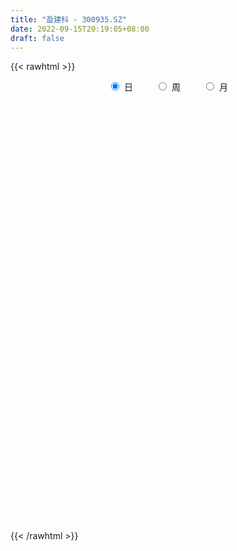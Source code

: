 ```yaml
---
title: "盈建科 - 300935.SZ"
date: 2022-09-15T20:19:05+08:00
draft: false
---
```

{{< rawhtml >}}
    <div style="text-align: center">
        <label style="padding: 1rem;"><input style="margin-right: .5rem" type="radio" name="period" value="D" checked onclick="period_change(this)">日</label>
        <label style="padding: 1rem;"><input style="margin-right: .5rem" type="radio" name="period" value="W" onclick="period_change(this)">周</label>
        <label style="padding: 1rem;"><input style="margin-right: .5rem" type="radio" name="period" value="M" onclick="period_change(this)">月</label>
    </div>
    <div id="chart" style="height: 700px;"></div> 
    <script type="text/javascript">
        const D_v = [92907.43,66552.19,57199.0,37384.57,32636.47,33931.85,30020.79,34513.38,33418.91,29970.31,23205.17,19001.11,16020.7,14117.58,11999.75,13975.76,15361.01,19607.31,15701.39,10981.49,20518.63,20128.14,14879.2,10832.57,9317.72,8202.87,12726.55,11725.45,14630.28,16469.69,21793.92,20554.96,14818.08,6207.12,7998.15,9019.27,7799.12,9300.62,10337.7,10862.62,7837.0,6942.0,6530.0,7717.0,11855.16,5763.0,7834.23,7510.39,6082.0,10165.0,13094.0,7418.79,6253.04,18340.94,8229.11,7058.2,9888.81,7898.96,9341.95,5421.09,6261.95,7389.08,5837.45,8092.23,8021.57,10268.87,7675.51,4922.0,3499.0,4957.03,6288.0,7406.0,5438.0,4327.62,7115.71,5093.0,6687.39,7867.6,5008.0,11419.09,6080.38,8803.09,5094.15,4426.51,4281.38,5166.82,6212.0,22295.17,13962.42,6522.84,10484.37,4563.92,13457.71,22001.38,16315.14,10256.5,9290.37,7553.78,6194.0,10166.79,7730.83,9102.27,6675.41,5776.89,6909.78,6182.59,4243.94,6100.0,3955.3,3323.08,3181.3,3953.45,3172.02,5004.78,4276.78,3373.16,6563.8,3936.26,2970.98,2306.27,10310.38,8864.0,20428.06,14022.47,14788.94,7864.0,6557.49,5083.0,8120.11,16939.7,17384.82,22697.09,12235.42,13927.62,12527.59,7095.39,7894.24,6897.2,3986.14,6980.35,7666.0,3671.0,3346.53,4698.9,3719.31,5188.69,5377.78,14500.5,8140.65,4772.96,5520.07,9197.4,4500.15,3628.0,3080.08,2865.0,6627.0,3141.77,2902.0,4633.05,2972.34,2717.0,4138.98,2114.0,2220.0,2640.98,3275.98,2384.89,3292.0,1827.86,2781.72,1580.0,1785.0,2932.0,1478.0,11466.19,3640.35,2602.0,5244.01,3677.45,2201.0,2868.0,1707.09,3682.97,6637.0,2978.0,2146.09,3637.0,2990.09,1903.0,2369.99,1722.0,2784.06,2364.0,3924.0,2207.0,3791.0,2754.41,2037.0,2966.0,5173.91,2835.5,2220.5,3033.0,6074.35,3929.0,3894.0,5689.79,8237.91,6748.3,3992.0,7087.0,2386.0,2734.0,3147.1,2910.0,3365.7,3319.94,2922.94,3452.0,3980.6,2697.7,28263.61,19318.62,9312.25,7516.18,3862.0,8490.94,4383.0,3070.99,2450.2,4270.7,4010.0,4734.0,5034.0,4914.94,2801.94,2852.94,3104.74,3645.0,10487.57,7068.99,10778.49,9884.77,10257.31,8525.94,7854.0,4090.0,5478.0,6195.0,8672.0,13297.35,6371.4,4354.07,4385.0,2879.0,2656.0,6309.0,4786.54,7478.85,5160.48,4524.42,2995.0,9149.0,6975.0,5749.0,3897.0,5763.0,5839.0,6931.0,4505.0,4408.0,6172.0,6618.06,5383.06,3153.0,4753.13,4393.43,8975.0,17474.87,13946.43,9873.37,5316.0,4712.0,3550.64,3201.0,3713.97,3009.0,4151.0,3892.0,3546.2,3266.01,11084.8,7281.8,4726.0,5809.01,10522.81,8635.51,8627.8,11533.0,5886.0,5169.0,3775.0,4906.72,3383.99,3280.21,3599.0,4974.7,4177.72,4141.74,2963.0,9794.0,10191.0,6849.99,4276.0,3503.0,3557.0,4683.0,5902.36,3483.0,4645.76,5027.0,4166.79,3633.3,4757.0,3881.6,7840.2,4919.8,7157.02,10216.13,5697.79,4945.5,4241.6,3379.2,3578.0,5731.8,5745.8,6229.6,4724.6,4908.2,7226.0,4088.0,4636.8,5934.19,4330.8,5604.32,12335.12,6631.44,5084.89,5364.6,6542.6,3325.8,2466.4,3922.94,5025.0,5222.4,3762.2,5623.0,5346.6,5700.8,5334.39,3953.4,4831.71,3610.4,3133.2,3196.6,3270.2,4515.36,3777.92,5564.5,9077.1,7884.9,3301.52,9311.54,21596.32,13314.77,7191.77,7540.99,6246.8,6108.8,6086.4,4415.6,6161.71,10042.6,7447.92,5677.56,8396.8,5666.79,5509.51,5110.49,6857.78,3523.0,2667.59,3634.38,2264.4,2792.4,4909.8,4101.6,2175.6,7162.59,5095.87,6277.29]
const D_histogram = [0.0,0.4926723647,-0.5733088011,-0.9623186739,-2.3020370339,-3.5565343673,-4.86371374,-5.235323247,-4.724917814,-4.8417039447,-5.067048241,-5.3198421747,-5.3679057327,-5.2748086734,-4.7931697426,-4.3312128881,-3.4587862121,-2.3260924738,-1.5648914337,-1.0830823583,-0.2509856856,0.6861408481,0.9185452408,1.1282888128,1.4481084722,1.6164682192,1.4163716281,1.5701447966,1.7394330788,1.9681483531,2.4639720562,2.4689169005,2.1800854838,1.9278912531,1.6577091071,1.5659652599,1.4807277952,1.5053227844,1.671257756,1.6216274467,1.438343388,1.2771730818,1.2158113815,1.1300231841,0.8878949722,0.7122455065,0.5392612202,0.5863847439,0.6904414231,0.8837810031,1.0066982615,0.9663336198,0.7999280222,1.0981290067,1.215019583,1.1844825465,1.2136042583,1.2611481971,1.1412880418,0.9591130593,0.8703268725,0.6481017666,0.5342923254,0.2723749244,-0.041184559,-0.4222734327,-0.7398711721,-0.8270308917,-0.8366928112,-0.8866263841,-0.696148803,-0.4023134286,-0.2840963038,-0.0894117516,0.0123729934,0.1769249883,0.3379655823,0.4856784623,0.54343534,0.7958138834,0.9400680682,1.12108097,1.1548215515,1.0963211233,1.0207788969,0.9846901128,0.780248163,1.0663470591,0.9909009089,0.927305409,0.6560160513,0.4778727411,0.5297341863,0.986675427,1.1294984223,1.0258098625,0.9347215291,0.7188819078,0.5672675292,0.5270190876,0.353903017,0.0189844817,-0.204552939,-0.3429035331,-0.5442710058,-0.6699551025,-0.7573175633,-0.9343322087,-0.9442555303,-0.8735803197,-0.7592067689,-0.6383018023,-0.5577532416,-0.3471827441,-0.1853413774,-0.1603832495,-0.2853431714,-0.3451818222,-0.3813399708,-0.3481987109,-0.0434602155,0.0595317605,0.5474613089,0.8879902682,0.7352649407,0.3779868809,0.2071188659,0.0824402702,0.160262547,0.4103413822,0.709031953,0.9239146883,0.895484894,1.0362800678,0.8853881696,0.7209377088,0.572197375,0.3632157083,0.1948881638,0.0706324801,-0.195145688,-0.3642187612,-0.4770256225,-0.4269497675,-0.3810951044,-0.4306806463,-0.5984084292,-1.074450671,-1.4534058563,-1.5556013478,-1.474150085,-1.1693743129,-0.9887380926,-0.7801685886,-0.6008988611,-0.4429162981,-0.4025511775,-0.3298912269,-0.2674881636,-0.2205572971,-0.1910251924,-0.1498984956,-0.1422475884,-0.1141740383,-0.0196282166,0.0114758935,0.0062646962,-0.0118766816,-0.1552070538,-0.161090515,-0.0380296785,0.0650364282,0.0779051388,0.2178207566,0.3191312908,0.6365428584,0.7592439423,0.7740777854,0.6670683296,0.4807591404,0.3797762772,0.2122579592,0.1108898709,-0.1009468457,-0.5136398163,-0.7058653037,-0.7163116243,-0.6616961834,-0.5242601716,-0.3932540428,-0.2511894632,-0.1569316571,0.032328176,0.1983863069,0.3560610954,0.5057860255,0.6702444702,0.6997716962,0.7468830065,0.6476813368,0.7234264194,0.6919687523,0.6591225983,0.6486001027,0.7104933868,0.6259258172,0.4908565805,0.420716751,0.4903560356,0.4667011818,0.3604969774,0.0496685639,-0.1632732912,-0.2656744295,-0.2666519832,-0.2512634481,-0.1760732,-0.0758751604,0.0010943048,0.1283902658,0.1353981104,0.0963300336,0.53692317,0.5505676304,0.4101487833,0.1980993383,0.0903020265,-0.1119947206,-0.2094995014,-0.2523264469,-0.2682730487,-0.1989156288,-0.1660657853,-0.0553334668,-0.0476070269,0.0267251847,0.0367388119,0.0709241476,0.0353431766,-0.0574975441,0.065744705,0.057437097,0.1635395795,0.0890811007,-0.1975957267,-0.4448170171,-0.7235341949,-0.8244903238,-1.0002253249,-1.0269051912,-0.826233025,-0.531902552,-0.3258265837,-0.1723635146,-0.1176032017,-0.0998688535,-0.0530750442,0.0785237093,0.1126092197,0.2335033505,0.3183366317,0.2854121107,0.2825011652,0.1855917783,0.1454658734,0.0718650683,0.0696838776,0.1677440033,0.1559083684,0.0429102881,-0.0874635801,-0.2631759761,-0.3017796179,-0.2542873718,-0.272804619,-0.3291883261,-0.4266598119,-0.3721327454,-0.1471267909,0.2166681871,0.4009145127,0.5111905604,0.4922144918,0.4271983162,0.3140616718,0.1861898758,0.0240906034,-0.0138112066,0.0019846588,-0.0508654676,0.0029254787,-0.0464717739,0.1197568514,0.0802968184,0.0050599259,0.0153540926,0.175685687,0.3261642449,0.3852541848,0.1495151955,0.0358378038,-0.1262824788,-0.2991303877,-0.5812785016,-0.8188154959,-0.8609103836,-0.9109923433,-0.7712020921,-0.565198999,-0.413997822,-0.2237177985,0.0983775184,0.254324997,0.4109749882,0.4772301445,0.4829048374,0.4498489315,0.448108176,0.4580451312,0.461611204,0.4567542031,0.3086233825,-0.543830891,-1.0515299972,-1.2988159286,-1.3669565257,-1.2835776763,-1.1200764064,-0.8874851928,-0.6064435592,-0.4015583893,-0.2267902065,-0.1267685751,-0.0185623981,0.0961635975,0.1551359489,0.2388974691,0.319221061,0.3739444389,0.4414481221,0.4971012097,0.4691621923,0.5060108817,0.5452825652,0.5534153132,0.574166464,0.5831993649,0.5441559699,0.4879111179,0.4373991885,0.3378865274,0.2650763241,0.2179589626,0.1901949271,0.1277198776,0.0451962294,0.0238907763,0.0694597125,0.0382489604,0.0912893402,0.1603248041,0.2047688325,0.2488718324,0.249038596,0.2172615667,0.2272601888,0.217728499,0.2374404892,0.2439130394,0.2533174924,0.1269194459,0.0544804837,0.0437859405,0.1239447393,0.2846438729,0.3106145009,0.3221844953,0.3170058433,0.2702459386,0.2113843527,0.1481796781,0.0890574614,0.0360285312,-0.030266973,-0.0866553416,-0.0966663881,-0.1649322858,-0.2281042487,-0.285528311,-0.2942071779,-0.2571680964,-0.2674960691,-0.2533930456,-0.1858483186,-0.139616895,-0.1037441366,-0.0843043404,-0.0913075656,-0.0696371706,-0.0035303911,0.0448512149,0.0807609102]
const D_fast = [0.0,0.6158404558,-0.5934679102,-1.2230574515,-3.1382850699,-5.2819159952,-7.8050238029,-9.4854641216,-10.1562881421,-11.483500259,-12.9756066155,-14.5583610929,-15.9484010841,-17.1740061931,-17.8906596979,-18.5115060656,-18.5037759426,-17.9526053227,-17.582627141,-17.3715886552,-16.6022384038,-15.4935766581,-15.0315359553,-14.5397201801,-13.8578734026,-13.2853966008,-13.1314002849,-12.5850909173,-11.9809443653,-11.2601920027,-10.1483752856,-9.5262012162,-9.2700112619,-9.0402326794,-8.8959875485,-8.5962400808,-8.3112955967,-7.9103699114,-7.3266205008,-6.9708439484,-6.7945421601,-6.6364191959,-6.3938280507,-6.1971104521,-6.217264921,-6.21485301,-6.2530219914,-6.0593022817,-5.7826352467,-5.3683504159,-4.9937585921,-4.7925398289,-4.7589634208,-4.1862301847,-3.7655847127,-3.5000011125,-3.1674783362,-2.8046473481,-2.639185493,-2.5815822106,-2.4527866793,-2.5129863436,-2.4932227034,-2.6870463733,-3.0109019965,-3.4975592284,-4.0001247607,-4.2940422033,-4.5128773256,-4.7844674945,-4.7680271142,-4.5747700969,-4.5275770481,-4.3552454338,-4.2503674404,-4.0415841985,-3.7960522089,-3.5269197133,-3.3333040006,-2.8819719864,-2.5027007845,-2.0414176402,-1.7189716708,-1.5033918183,-1.3237393204,-1.1136555763,-1.1230354854,-0.5703498245,-0.3980707475,-0.2298398951,-0.3371252399,-0.3958003649,-0.2115053732,0.4921047243,0.9173023252,1.070066231,1.2126582799,1.1765391356,1.1667416392,1.2582479695,1.1736076531,0.8434352383,0.5687595829,0.3446831055,0.0072478813,-0.285924991,-0.5626168427,-0.9732145402,-1.2192017444,-1.3669216138,-1.4423497552,-1.4810202391,-1.5399099888,-1.4161351774,-1.300629155,-1.3157668395,-1.5120625542,-1.6581966605,-1.7896898018,-1.8435982197,-1.5497247781,-1.4318498621,-0.8070549864,-0.24452846,-0.2134375524,-0.4762188919,-0.5953071905,-0.6993757186,-0.581487805,-0.2288236243,0.2471249347,0.6929863421,0.8884277713,1.288292962,1.3587481062,1.3745320727,1.3688410826,1.250663343,1.1310578394,1.0244602757,0.7098956856,0.4497679221,0.2177046552,0.1610430683,0.1116239553,-0.0456317482,-0.3629616383,-1.1076165479,-1.8499231972,-2.3410190257,-2.6281052842,-2.6156730903,-2.6822213932,-2.6686940362,-2.639649024,-2.5923955355,-2.6526682094,-2.6624810654,-2.6669500431,-2.6751585008,-2.6933826942,-2.6897306213,-2.7176416112,-2.7181115707,-2.6284728032,-2.5944997197,-2.598144743,-2.6192552912,-2.8013874268,-2.8475435168,-2.7339900999,-2.6146648861,-2.5823198909,-2.3879490839,-2.206855727,-1.7303084448,-1.4177963753,-1.2094430859,-1.1496854592,-1.2158048633,-1.2218436573,-1.3362974855,-1.4099431061,-1.6470165341,-2.1881194588,-2.556811272,-2.7463354987,-2.8571441037,-2.8507731348,-2.8180805167,-2.7388133029,-2.6837884111,-2.486446534,-2.2707918264,-2.024101764,-1.7479303276,-1.4159107653,-1.2114406153,-0.9776085534,-0.9148898889,-0.6582882014,-0.5167536805,-0.3848191848,-0.2331916548,0.006324976,0.0782388607,0.0658837692,0.1009231274,0.2931514209,0.3861718625,0.3700919024,0.07168063,-0.182079548,-0.3508992937,-0.4185398432,-0.4659671701,-0.434795222,-0.3535659724,-0.276322931,-0.1169294037,-0.0760720315,-0.0910575999,0.4837663291,0.6350526971,0.5971710458,0.4346464353,0.3494246301,0.1191292029,-0.0307504532,-0.1366590105,-0.2196738744,-0.2000453617,-0.2087119645,-0.1118130127,-0.1159883295,-0.0349748218,-0.0157764916,0.0361398809,0.0093947041,-0.0978204026,0.0418580227,0.047909689,0.1948970664,0.1427088627,-0.1933668964,-0.551792441,-1.0113931676,-1.3184718774,-1.7442632098,-2.0276693738,-2.0335554639,-1.8722006289,-1.7475813065,-1.637209116,-1.6118496036,-1.6190824688,-1.5855574205,-1.4343277396,-1.3720899243,-1.1928199559,-1.0284025168,-0.9899740101,-0.9222596643,-0.9727711067,-0.9765305432,-1.0321650812,-1.0169253025,-0.876929176,-0.8497877188,-0.9520582271,-1.1042979903,-1.3458043803,-1.4598529266,-1.4759325235,-1.5626509253,-1.701331714,-1.9054681528,-1.9439742726,-1.7557500158,-1.3377879911,-1.0533130373,-0.8152393495,-0.7111617952,-0.6693783918,-0.7039996182,-0.7853239453,-0.9414005668,-0.9827551784,-0.9664631484,-1.0320296417,-0.9775073257,-1.0385225218,-0.8423546836,-0.8617405121,-0.9357124231,-0.9215797332,-0.7173267171,-0.485307098,-0.3299036118,-0.5282638023,-0.632981743,-0.8266726453,-1.0743031511,-1.5017708905,-1.9440117587,-2.2013342423,-2.4791642879,-2.5321745597,-2.4674712164,-2.4197694948,-2.285418921,-1.9387292244,-1.7192004967,-1.4598067584,-1.274244066,-1.1478431637,-1.0684368367,-0.9581505482,-0.8337023102,-0.7147334365,-0.6054018865,-0.6763768615,-1.6647888577,-2.4353704633,-3.0073603768,-3.4172401054,-3.654755675,-3.7712735067,-3.7605535913,-3.6311228475,-3.526627275,-3.4085566438,-3.3402271562,-3.2366615787,-3.0978946837,-3.0001383451,-2.8566524576,-2.6965236004,-2.5483141128,-2.3704483991,-2.1905200091,-2.1011684784,-1.9378170685,-1.7622247438,-1.6157381675,-1.4514454007,-1.2966126586,-1.1996170611,-1.1338841336,-1.0750462658,-1.0900872952,-1.0966284174,-1.0892560382,-1.0694713419,-1.1000164221,-1.1712410129,-1.1865737719,-1.1236399076,-1.1452884195,-1.0694257047,-0.9603090398,-0.8646728033,-0.7583518453,-0.6959254327,-0.6733870703,-0.606573401,-0.561672966,-0.4826008536,-0.4151500435,-0.3424162174,-0.4370844025,-0.4959032437,-0.4956513018,-0.3845063182,-0.1526462163,-0.049021963,0.0430941552,0.117166964,0.1379685439,0.1319530462,0.1057932911,0.0689354397,0.0249136424,-0.0489486051,-0.1270008091,-0.1611784527,-0.2706774218,-0.3908754469,-0.5196815869,-0.6019122482,-0.6291651909,-0.7063671809,-0.7556124188,-0.7345297714,-0.7232025716,-0.7132658473,-0.7149021363,-0.7447322529,-0.7404711504,-0.6752469688,-0.615652559,-0.5595526361]
const D_slow = [0.0,0.1231680912,-0.0201591091,-0.2607387776,-0.836248036,-1.7253816279,-2.9413100629,-4.2501408746,-5.4313703281,-6.6417963143,-7.9085583745,-9.2385189182,-10.5804953514,-11.8991975197,-13.0974899554,-14.1802931774,-15.0449897305,-15.6265128489,-16.0177357073,-16.2885062969,-16.3512527183,-16.1797175063,-15.9500811961,-15.6680089929,-15.3059818748,-14.90186482,-14.547771913,-14.1552357138,-13.7203774441,-13.2283403558,-12.6123473418,-11.9951181167,-11.4500967457,-10.9681239324,-10.5536966557,-10.1622053407,-9.7920233919,-9.4156926958,-8.9978782568,-8.5924713951,-8.2328855481,-7.9135922777,-7.6096394323,-7.3271336362,-7.1051598932,-6.9270985166,-6.7922832115,-6.6456870256,-6.4730766698,-6.252131419,-6.0004568536,-5.7588734487,-5.5588914431,-5.2843591914,-4.9806042957,-4.684483659,-4.3810825945,-4.0657955452,-3.7804735348,-3.5406952699,-3.3231135518,-3.1610881102,-3.0275150288,-2.9594212977,-2.9697174375,-3.0752857957,-3.2602535887,-3.4670113116,-3.6761845144,-3.8978411104,-4.0718783112,-4.1724566683,-4.2434807443,-4.2658336822,-4.2627404338,-4.2185091868,-4.1340177912,-4.0125981756,-3.8767393406,-3.6777858698,-3.4427688527,-3.1624986102,-2.8737932223,-2.5997129415,-2.3445182173,-2.0983456891,-1.9032836484,-1.6366968836,-1.3889716564,-1.1571453041,-0.9931412913,-0.873673106,-0.7412395594,-0.4945707027,-0.2121960971,0.0442563685,0.2779367508,0.4576572278,0.59947411,0.7312288819,0.8197046362,0.8244507566,0.7733125219,0.6875866386,0.5515188871,0.3840301115,0.1947007207,-0.0388823315,-0.2749462141,-0.493341294,-0.6831429863,-0.8427184368,-0.9821567472,-1.0689524333,-1.1152877776,-1.15538359,-1.2267193828,-1.3130148384,-1.4083498311,-1.4953995088,-1.5062645626,-1.4913816225,-1.3545162953,-1.1325187282,-0.9487024931,-0.8542057728,-0.8024260564,-0.7818159888,-0.741750352,-0.6391650065,-0.4619070182,-0.2309283462,-0.0070571227,0.2520128943,0.4733599367,0.6535943639,0.7966437076,0.8874476347,0.9361696756,0.9538277956,0.9050413736,0.8139866833,0.6947302777,0.5879928358,0.4927190597,0.3850488981,0.2354467909,-0.0331658769,-0.396517341,-0.7854176779,-1.1539551992,-1.4462987774,-1.6934833005,-1.8885254477,-2.0387501629,-2.1494792375,-2.2501170318,-2.3325898386,-2.3994618795,-2.4546012037,-2.5023575018,-2.5398321257,-2.5753940228,-2.6039375324,-2.6088445866,-2.6059756132,-2.6044094391,-2.6073786096,-2.646180373,-2.6864530018,-2.6959604214,-2.6797013143,-2.6602250296,-2.6057698405,-2.5259870178,-2.3668513032,-2.1770403176,-1.9835208713,-1.8167537889,-1.6965640038,-1.6016199345,-1.5485554447,-1.520832977,-1.5460696884,-1.6744796425,-1.8509459684,-2.0300238744,-2.1954479203,-2.3265129632,-2.4248264739,-2.4876238397,-2.526856754,-2.51877471,-2.4691781333,-2.3801628594,-2.253716353,-2.0861552355,-1.9112123115,-1.7244915598,-1.5625712256,-1.3817146208,-1.2087224327,-1.0439417832,-0.8817917575,-0.7041684108,-0.5476869565,-0.4249728114,-0.3197936236,-0.1972046147,-0.0805293193,0.0095949251,0.022012066,-0.0188062568,-0.0852248641,-0.1518878599,-0.214703722,-0.258722022,-0.2776908121,-0.2774172359,-0.2453196694,-0.2114701418,-0.1873876335,-0.0531568409,0.0844850667,0.1870222625,0.2365470971,0.2591226037,0.2311239235,0.1787490482,0.1156674364,0.0485991743,-0.0011297329,-0.0426461792,-0.0564795459,-0.0683813027,-0.0617000065,-0.0525153035,-0.0347842666,-0.0259484725,-0.0403228585,-0.0238866823,-0.009527408,0.0313574869,0.053627762,0.0042288304,-0.1069754239,-0.2878589727,-0.4939815536,-0.7440378848,-1.0007641826,-1.2073224389,-1.3402980769,-1.4217547228,-1.4648456014,-1.4942464019,-1.5192136152,-1.5324823763,-1.512851449,-1.484699144,-1.4263233064,-1.3467391485,-1.2753861208,-1.2047608295,-1.1583628849,-1.1219964166,-1.1040301495,-1.0866091801,-1.0446731793,-1.0056960872,-0.9949685152,-1.0168344102,-1.0826284042,-1.1580733087,-1.2216451516,-1.2898463064,-1.3721433879,-1.4788083409,-1.5718415272,-1.6086232249,-1.5544561782,-1.45422755,-1.3264299099,-1.203376287,-1.0965767079,-1.01806129,-0.971513821,-0.9654911702,-0.9689439718,-0.9684478071,-0.9811641741,-0.9804328044,-0.9920507479,-0.962111535,-0.9420373304,-0.940772349,-0.9369338258,-0.8930124041,-0.8114713429,-0.7151577967,-0.6777789978,-0.6688195468,-0.7003901665,-0.7751727634,-0.9204923888,-1.1251962628,-1.3404238587,-1.5681719446,-1.7609724676,-1.9022722173,-2.0057716728,-2.0617011225,-2.0371067428,-1.9735254936,-1.8707817466,-1.7514742104,-1.6307480011,-1.5182857682,-1.4062587242,-1.2917474414,-1.1763446404,-1.0621560897,-0.985000244,-1.1209579668,-1.3838404661,-1.7085444482,-2.0502835796,-2.3711779987,-2.6511971003,-2.8730683985,-3.0246792883,-3.1250688856,-3.1817664373,-3.2134585811,-3.2180991806,-3.1940582812,-3.155274294,-3.0955499267,-3.0157446614,-2.9222585517,-2.8118965212,-2.6876212188,-2.5703306707,-2.4438279503,-2.307507309,-2.1691534807,-2.0256118647,-1.8798120235,-1.743773031,-1.6217952515,-1.5124454544,-1.4279738225,-1.3617047415,-1.3072150008,-1.2596662691,-1.2277362997,-1.2164372423,-1.2104645482,-1.1930996201,-1.18353738,-1.1607150449,-1.1206338439,-1.0694416358,-1.0072236777,-0.9449640287,-0.890648637,-0.8338335898,-0.7794014651,-0.7200413428,-0.6590630829,-0.5957337098,-0.5640038483,-0.5503837274,-0.5394372423,-0.5084510575,-0.4372900892,-0.359636464,-0.2790903402,-0.1998388793,-0.1322773947,-0.0794313065,-0.042386387,-0.0201220216,-0.0111148888,-0.0186816321,-0.0403454675,-0.0645120645,-0.105745136,-0.1627711982,-0.2341532759,-0.3077050704,-0.3719970945,-0.4388711118,-0.5022193732,-0.5486814528,-0.5835856766,-0.6095217107,-0.6305977958,-0.6534246872,-0.6708339799,-0.6717165776,-0.6605037739,-0.6403135464]
const D_data = [['2021-01-20', 130.0, 164.5, 126.0, 190.0],['2021-01-21', 173.0, 172.22, 166.11, 180.02],['2021-01-22', 164.0, 151.1, 148.18, 171.33],['2021-01-25', 145.0, 155.0, 142.21, 157.48],['2021-01-26', 150.1, 137.0, 137.0, 155.56],['2021-01-27', 135.0, 128.49, 126.88, 138.0],['2021-01-28', 126.0, 117.16, 115.8, 130.99],['2021-01-29', 117.0, 119.76, 112.13, 124.78],['2021-02-01', 118.0, 126.5, 115.5, 129.66],['2021-02-02', 123.36, 115.0, 113.13, 123.5],['2021-02-03', 112.0, 107.69, 105.5, 113.58],['2021-02-04', 105.0, 100.65, 100.13, 106.74],['2021-02-05', 100.96, 96.69, 96.48, 103.75],['2021-02-08', 95.0, 92.7, 92.3, 97.45],['2021-02-09', 92.07, 93.3, 91.32, 94.5],['2021-02-10', 94.56, 90.0, 89.09, 95.55],['2021-02-18', 91.57, 93.55, 91.18, 96.26],['2021-02-19', 92.99, 97.74, 91.5, 98.11],['2021-02-22', 96.0, 94.4, 94.02, 97.99],['2021-02-23', 93.5, 90.9, 90.19, 94.25],['2021-02-24', 90.21, 95.99, 90.21, 99.88],['2021-02-25', 95.08, 99.96, 95.08, 103.86],['2021-02-26', 97.0, 92.65, 92.42, 98.61],['2021-03-01', 92.03, 92.13, 91.53, 94.48],['2021-03-02', 93.11, 93.77, 91.51, 94.38],['2021-03-03', 93.01, 92.27, 91.68, 93.28],['2021-03-04', 92.46, 86.68, 86.2, 92.7],['2021-03-05', 85.01, 90.14, 84.99, 92.48],['2021-03-08', 90.6, 90.55, 89.72, 93.65],['2021-03-09', 90.79, 91.94, 86.01, 94.36],['2021-03-10', 93.0, 97.19, 90.05, 97.65],['2021-03-11', 97.0, 92.62, 92.22, 98.6],['2021-03-12', 90.39, 88.36, 87.65, 91.01],['2021-03-15', 88.3, 87.4, 86.3, 89.0],['2021-03-16', 88.07, 85.66, 85.3, 88.08],['2021-03-17', 85.38, 86.73, 83.2, 87.4],['2021-03-18', 85.8, 86.13, 84.98, 86.88],['2021-03-19', 85.18, 87.17, 85.17, 88.29],['2021-03-22', 88.07, 89.42, 86.8, 89.43],['2021-03-23', 89.43, 87.1, 86.05, 91.58],['2021-03-24', 85.55, 84.82, 84.69, 87.44],['2021-03-25', 84.0, 84.1, 83.3, 86.0],['2021-03-26', 83.9, 84.64, 83.55, 85.66],['2021-03-29', 85.0, 83.81, 83.64, 87.6],['2021-03-30', 84.0, 80.74, 80.55, 84.35],['2021-03-31', 80.2, 80.08, 79.6, 81.68],['2021-04-01', 79.63, 78.69, 78.08, 80.29],['2021-04-02', 79.0, 80.6, 78.71, 81.98],['2021-04-06', 80.82, 81.3, 80.61, 82.18],['2021-04-07', 81.17, 82.95, 79.7, 82.95],['2021-04-08', 82.45, 82.81, 82.03, 84.79],['2021-04-09', 81.89, 80.94, 80.69, 82.7],['2021-04-12', 80.09, 78.7, 78.31, 80.59],['2021-04-13', 79.89, 84.87, 79.46, 86.86],['2021-04-14', 84.59, 83.92, 82.83, 85.34],['2021-04-15', 83.88, 82.58, 82.48, 85.3],['2021-04-16', 82.13, 83.64, 80.68, 85.3],['2021-04-19', 82.7, 84.47, 82.0, 85.18],['2021-04-20', 83.99, 82.58, 82.58, 86.39],['2021-04-21', 82.4, 81.3, 80.86, 82.86],['2021-04-22', 81.3, 81.98, 80.38, 83.01],['2021-04-23', 82.0, 79.61, 79.51, 82.0],['2021-04-26', 80.0, 80.09, 78.61, 81.92],['2021-04-27', 79.95, 77.11, 76.12, 79.95],['2021-04-28', 74.9, 74.57, 74.24, 76.49],['2021-04-29', 74.72, 71.22, 71.06, 75.47],['2021-04-30', 71.23, 69.2, 68.71, 71.95],['2021-05-06', 69.25, 69.88, 69.25, 71.11],['2021-05-07', 70.2, 69.41, 68.91, 70.77],['2021-05-10', 69.97, 67.51, 67.36, 69.99],['2021-05-11', 67.8, 69.7, 67.09, 70.98],['2021-05-12', 68.96, 71.28, 68.7, 71.77],['2021-05-13', 70.8, 69.32, 69.3, 72.39],['2021-05-14', 69.38, 70.37, 69.38, 70.69],['2021-05-17', 70.01, 69.37, 68.16, 70.87],['2021-05-18', 69.3, 70.35, 68.94, 70.59],['2021-05-19', 70.38, 70.8, 69.3, 71.36],['2021-05-20', 70.18, 71.22, 69.44, 72.38],['2021-05-21', 71.95, 70.5, 70.5, 72.5],['2021-05-24', 70.28, 73.78, 69.36, 74.98],['2021-05-25', 72.38, 73.69, 72.38, 73.97],['2021-05-26', 72.66, 75.39, 72.66, 75.92],['2021-05-27', 75.53, 74.61, 74.22, 75.86],['2021-05-28', 74.87, 73.9, 73.45, 75.4],['2021-05-31', 73.7, 73.82, 73.01, 75.12],['2021-06-01', 73.81, 74.5, 73.2, 75.7],['2021-06-02', 74.69, 72.16, 72.12, 74.96],['2021-06-03', 72.86, 79.02, 72.64, 85.0],['2021-06-04', 77.35, 75.67, 75.07, 78.66],['2021-06-07', 76.0, 76.03, 74.79, 76.67],['2021-06-08', 76.97, 73.0, 72.8, 76.97],['2021-06-09', 72.93, 73.27, 72.6, 73.67],['2021-06-10', 73.19, 76.1, 73.19, 77.77],['2021-06-11', 76.0, 83.08, 75.57, 85.5],['2021-06-15', 82.24, 81.57, 80.0, 85.7],['2021-06-16', 81.58, 79.44, 78.88, 83.66],['2021-06-17', 79.4, 79.88, 77.81, 81.47],['2021-06-18', 79.0, 78.2, 78.08, 80.1],['2021-06-21', 77.61, 78.6, 77.09, 79.84],['2021-06-22', 78.61, 80.01, 78.6, 82.99],['2021-06-23', 80.54, 78.23, 78.0, 80.57],['2021-06-24', 78.29, 75.09, 74.78, 78.3],['2021-06-25', 75.59, 75.01, 75.0, 78.38],['2021-06-28', 74.7, 74.98, 74.1, 76.6],['2021-06-29', 74.92, 73.0, 72.6, 75.56],['2021-06-30', 72.86, 72.64, 71.7, 73.83],['2021-07-01', 73.0, 72.01, 72.0, 73.42],['2021-07-02', 72.63, 69.5, 69.41, 72.63],['2021-07-05', 69.34, 70.31, 69.32, 71.46],['2021-07-06', 69.9, 70.7, 69.7, 70.96],['2021-07-07', 70.11, 71.01, 70.04, 71.32],['2021-07-08', 70.84, 71.06, 70.13, 71.33],['2021-07-09', 70.0, 70.49, 70.0, 71.05],['2021-07-12', 70.8, 72.4, 70.36, 73.1],['2021-07-13', 72.01, 72.43, 72.0, 73.49],['2021-07-14', 72.5, 70.92, 70.8, 72.75],['2021-07-15', 70.92, 68.42, 68.3, 71.29],['2021-07-16', 68.6, 68.3, 68.06, 69.46],['2021-07-19', 68.3, 67.85, 67.59, 68.35],['2021-07-20', 67.94, 68.21, 67.65, 68.68],['2021-07-21', 68.21, 72.16, 68.21, 73.75],['2021-07-22', 72.99, 70.53, 69.95, 73.48],['2021-07-23', 73.0, 77.0, 70.9, 79.88],['2021-07-26', 75.44, 77.8, 75.44, 79.98],['2021-07-27', 78.9, 72.63, 72.23, 80.13],['2021-07-28', 73.01, 69.0, 67.48, 73.01],['2021-07-29', 69.18, 70.02, 69.18, 70.84],['2021-07-30', 70.03, 69.8, 68.66, 70.69],['2021-08-02', 69.0, 72.2, 68.5, 72.66],['2021-08-03', 74.46, 75.38, 74.41, 78.55],['2021-08-04', 75.29, 77.85, 74.01, 78.38],['2021-08-05', 79.95, 78.8, 78.6, 82.66],['2021-08-06', 78.2, 76.97, 76.2, 78.8],['2021-08-09', 76.5, 80.19, 76.0, 80.79],['2021-08-10', 80.96, 77.33, 76.52, 80.96],['2021-08-11', 78.01, 77.03, 76.02, 78.24],['2021-08-12', 76.52, 77.0, 76.52, 79.44],['2021-08-13', 76.35, 75.77, 75.2, 76.95],['2021-08-16', 75.5, 75.61, 75.18, 76.5],['2021-08-17', 75.28, 75.61, 75.28, 78.96],['2021-08-18', 74.5, 72.86, 72.68, 75.18],['2021-08-19', 72.93, 72.79, 72.15, 73.5],['2021-08-20', 73.4, 72.5, 72.18, 73.4],['2021-08-23', 72.98, 74.1, 72.97, 74.48],['2021-08-24', 74.15, 74.06, 73.5, 74.7],['2021-08-25', 73.26, 72.59, 72.05, 74.0],['2021-08-26', 72.95, 70.15, 70.15, 72.95],['2021-08-27', 67.0, 63.88, 63.88, 67.0],['2021-08-30', 63.88, 61.73, 61.61, 64.49],['2021-08-31', 62.0, 62.6, 61.61, 62.94],['2021-09-01', 63.1, 63.49, 61.71, 63.5],['2021-09-02', 63.5, 66.09, 62.78, 68.24],['2021-09-03', 66.5, 64.76, 64.46, 66.5],['2021-09-06', 64.79, 65.2, 64.26, 65.9],['2021-09-07', 65.2, 65.05, 64.66, 65.45],['2021-09-08', 65.35, 64.98, 64.76, 65.5],['2021-09-09', 65.3, 63.39, 62.89, 65.3],['2021-09-10', 63.39, 63.48, 63.05, 63.77],['2021-09-13', 63.01, 63.14, 62.61, 63.51],['2021-09-14', 63.29, 62.7, 62.65, 64.2],['2021-09-15', 63.38, 62.17, 62.01, 63.38],['2021-09-16', 61.93, 62.01, 61.93, 62.62],['2021-09-17', 62.01, 61.24, 60.58, 62.48],['2021-09-22', 61.2, 61.12, 60.5, 61.6],['2021-09-23', 61.25, 61.86, 61.16, 62.12],['2021-09-24', 61.93, 61.03, 60.9, 62.5],['2021-09-27', 61.03, 60.28, 59.8, 61.62],['2021-09-28', 60.02, 59.68, 58.61, 60.22],['2021-09-29', 59.45, 57.23, 57.0, 59.66],['2021-09-30', 57.24, 58.04, 57.23, 58.42],['2021-10-08', 58.56, 59.51, 58.5, 60.38],['2021-10-11', 59.72, 59.5, 59.01, 60.46],['2021-10-12', 59.7, 58.36, 58.18, 59.72],['2021-10-13', 58.63, 60.11, 58.32, 61.29],['2021-10-14', 60.0, 60.13, 59.7, 60.54],['2021-10-15', 60.13, 64.01, 59.75, 64.96],['2021-10-18', 63.91, 63.0, 62.38, 63.91],['2021-10-19', 63.2, 62.34, 62.07, 63.2],['2021-10-20', 62.35, 60.87, 60.37, 64.18],['2021-10-21', 60.87, 59.29, 59.12, 60.99],['2021-10-22', 59.25, 59.69, 58.8, 60.47],['2021-10-25', 59.38, 58.14, 58.0, 59.5],['2021-10-26', 58.18, 58.15, 58.15, 58.5],['2021-10-27', 58.1, 55.7, 55.7, 58.45],['2021-10-28', 55.47, 51.01, 50.23, 55.48],['2021-10-29', 50.9, 51.39, 50.48, 52.22],['2021-11-01', 51.37, 52.27, 51.02, 52.44],['2021-11-02', 52.25, 52.35, 51.7, 53.99],['2021-11-03', 52.34, 53.11, 52.04, 53.67],['2021-11-04', 52.85, 53.05, 52.85, 53.88],['2021-11-05', 53.05, 53.32, 53.05, 53.85],['2021-11-08', 53.34, 52.84, 52.18, 53.58],['2021-11-09', 52.88, 54.39, 52.88, 54.79],['2021-11-10', 54.39, 54.8, 53.84, 55.34],['2021-11-11', 54.81, 55.45, 54.3, 56.19],['2021-11-12', 56.01, 56.2, 55.13, 56.38],['2021-11-15', 56.5, 57.4, 56.3, 58.8],['2021-11-16', 57.99, 56.5, 56.37, 57.99],['2021-11-17', 56.79, 57.25, 56.62, 57.69],['2021-11-18', 57.0, 55.6, 55.6, 57.98],['2021-11-19', 55.97, 58.07, 55.72, 58.93],['2021-11-22', 58.5, 57.23, 57.0, 58.7],['2021-11-23', 57.48, 57.42, 56.6, 57.74],['2021-11-24', 57.45, 57.97, 56.83, 58.36],['2021-11-25', 57.97, 59.45, 57.95, 60.28],['2021-11-26', 59.39, 58.0, 57.57, 59.39],['2021-11-29', 57.22, 57.15, 56.67, 58.23],['2021-11-30', 58.5, 57.72, 57.32, 58.95],['2021-12-01', 57.99, 59.8, 57.92, 61.47],['2021-12-02', 60.0, 59.12, 59.06, 60.96],['2021-12-03', 59.13, 58.06, 58.0, 59.71],['2021-12-06', 58.62, 54.53, 54.34, 58.62],['2021-12-07', 54.9, 54.29, 54.0, 55.0],['2021-12-08', 54.36, 54.64, 54.29, 55.36],['2021-12-09', 54.6, 55.4, 54.6, 56.25],['2021-12-10', 56.27, 55.41, 54.97, 56.27],['2021-12-13', 55.43, 56.2, 55.06, 56.32],['2021-12-14', 56.0, 56.85, 55.47, 56.9],['2021-12-15', 56.73, 56.97, 56.56, 57.54],['2021-12-16', 56.97, 58.17, 56.6, 58.2],['2021-12-17', 58.36, 57.1, 56.7, 58.66],['2021-12-20', 56.84, 56.5, 56.5, 57.76],['2021-12-21', 56.52, 63.84, 56.52, 67.8],['2021-12-22', 62.85, 60.16, 60.04, 63.01],['2021-12-23', 60.16, 58.29, 58.11, 60.49],['2021-12-24', 58.28, 56.71, 56.53, 58.71],['2021-12-27', 56.7, 57.3, 56.2, 57.55],['2021-12-28', 57.2, 55.3, 55.3, 57.62],['2021-12-29', 55.21, 55.7, 54.3, 55.9],['2021-12-30', 55.6, 55.84, 55.31, 56.06],['2021-12-31', 56.13, 55.82, 55.6, 56.13],['2022-01-04', 56.13, 56.85, 55.78, 57.55],['2022-01-05', 56.7, 56.52, 56.0, 57.37],['2022-01-06', 56.45, 57.79, 56.0, 58.6],['2022-01-07', 58.44, 56.77, 56.43, 58.62],['2022-01-10', 56.77, 57.81, 55.29, 58.97],['2022-01-11', 57.92, 57.25, 57.0, 58.27],['2022-01-12', 57.5, 57.71, 57.5, 58.78],['2022-01-13', 57.69, 56.87, 56.86, 58.01],['2022-01-14', 56.86, 55.79, 55.52, 57.39],['2022-01-17', 55.5, 58.58, 55.25, 58.75],['2022-01-18', 59.05, 57.29, 57.17, 59.05],['2022-01-19', 57.25, 59.08, 56.5, 59.86],['2022-01-20', 58.51, 57.01, 56.8, 59.29],['2022-01-21', 56.46, 53.33, 53.11, 57.85],['2022-01-24', 53.34, 52.11, 51.31, 54.25],['2022-01-25', 51.92, 49.79, 49.7, 52.23],['2022-01-26', 49.8, 50.31, 49.41, 50.9],['2022-01-27', 50.32, 47.8, 47.52, 50.67],['2022-01-28', 47.8, 48.18, 47.7, 49.99],['2022-02-07', 48.82, 50.6, 48.82, 51.99],['2022-02-08', 50.69, 52.39, 50.3, 53.97],['2022-02-09', 52.49, 52.1, 51.81, 53.02],['2022-02-10', 52.06, 52.01, 51.21, 52.1],['2022-02-11', 52.0, 51.01, 50.52, 52.0],['2022-02-14', 50.9, 50.44, 50.09, 51.5],['2022-02-15', 50.49, 50.7, 49.7, 50.97],['2022-02-16', 50.73, 52.04, 50.7, 53.12],['2022-02-17', 52.2, 51.13, 50.95, 52.76],['2022-02-18', 50.78, 52.57, 49.85, 53.95],['2022-02-21', 52.57, 52.7, 52.25, 53.05],['2022-02-22', 52.4, 51.42, 51.21, 52.41],['2022-02-23', 51.0, 51.75, 51.0, 52.13],['2022-02-24', 51.71, 50.32, 50.11, 53.6],['2022-02-25', 50.9, 50.63, 50.5, 52.89],['2022-02-28', 50.39, 49.83, 48.8, 50.86],['2022-03-01', 49.91, 50.42, 49.5, 50.76],['2022-03-02', 50.42, 51.88, 49.92, 52.16],['2022-03-03', 51.88, 50.72, 50.6, 52.5],['2022-03-04', 50.7, 49.05, 48.8, 50.76],['2022-03-07', 49.06, 48.01, 47.7, 49.06],['2022-03-08', 48.48, 46.32, 46.32, 48.48],['2022-03-09', 46.35, 47.07, 44.17, 47.22],['2022-03-10', 48.08, 47.78, 47.1, 48.79],['2022-03-11', 47.01, 46.64, 45.71, 47.01],['2022-03-14', 45.88, 45.53, 45.3, 46.71],['2022-03-15', 45.5, 44.09, 44.0, 46.25],['2022-03-16', 44.5, 45.34, 43.7, 45.77],['2022-03-17', 45.39, 47.8, 45.39, 48.88],['2022-03-18', 47.16, 50.94, 46.5, 52.15],['2022-03-21', 51.5, 50.21, 49.5, 51.88],['2022-03-22', 50.2, 50.25, 48.88, 51.33],['2022-03-23', 49.85, 49.1, 49.09, 50.16],['2022-03-24', 49.06, 48.5, 47.88, 49.06],['2022-03-25', 48.87, 47.56, 47.45, 48.87],['2022-03-28', 47.9, 46.78, 46.52, 47.94],['2022-03-29', 47.2, 45.51, 45.41, 47.62],['2022-03-30', 46.26, 46.39, 45.64, 46.8],['2022-03-31', 46.23, 46.86, 46.23, 47.7],['2022-04-01', 46.86, 45.74, 45.54, 47.19],['2022-04-06', 45.8, 46.92, 45.65, 47.3],['2022-04-07', 46.88, 45.48, 45.48, 47.18],['2022-04-08', 45.64, 48.39, 44.87, 50.58],['2022-04-11', 48.11, 46.1, 46.03, 48.33],['2022-04-12', 45.86, 45.24, 44.47, 46.09],['2022-04-13', 44.6, 46.01, 44.0, 46.55],['2022-04-14', 45.8, 48.3, 45.8, 49.32],['2022-04-15', 47.8, 49.1, 47.8, 49.5],['2022-04-18', 49.3, 48.7, 48.0, 49.49],['2022-04-19', 48.1, 44.64, 44.35, 49.07],['2022-04-20', 44.96, 45.2, 44.64, 46.64],['2022-04-21', 45.11, 43.71, 43.51, 46.0],['2022-04-22', 43.25, 42.39, 42.15, 43.8],['2022-04-25', 42.4, 39.31, 39.3, 42.89],['2022-04-26', 39.56, 37.75, 37.62, 39.99],['2022-04-27', 37.3, 38.59, 37.19, 38.8],['2022-04-28', 38.56, 37.32, 37.1, 38.92],['2022-04-29', 37.9, 39.03, 37.63, 39.19],['2022-05-05', 39.31, 40.0, 39.2, 40.85],['2022-05-06', 39.15, 39.61, 38.2, 40.74],['2022-05-09', 39.6, 40.48, 39.6, 40.69],['2022-05-10', 40.04, 43.18, 39.52, 43.94],['2022-05-11', 43.63, 42.25, 42.11, 45.78],['2022-05-12', 41.69, 43.1, 41.55, 43.8],['2022-05-13', 43.32, 42.67, 42.5, 43.76],['2022-05-16', 42.39, 42.25, 42.15, 43.24],['2022-05-17', 42.02, 41.84, 41.25, 42.38],['2022-05-18', 41.81, 42.29, 41.75, 43.27],['2022-05-19', 41.8, 42.63, 41.52, 43.48],['2022-05-20', 42.52, 42.78, 42.32, 43.07],['2022-05-23', 42.8, 42.88, 42.2, 43.11],['2022-05-24', 42.9, 40.83, 40.8, 43.11],['2022-05-25', 29.05, 29.04, 28.62, 29.2],['2022-05-26', 29.1, 28.85, 28.4, 29.28],['2022-05-27', 29.05, 28.9, 28.5, 29.38],['2022-05-30', 29.09, 28.95, 28.68, 29.29],['2022-05-31', 28.95, 29.51, 28.01, 29.62],['2022-06-01', 29.32, 29.86, 29.32, 30.29],['2022-06-02', 29.9, 30.6, 29.38, 30.74],['2022-06-06', 30.52, 31.58, 30.5, 31.85],['2022-06-07', 31.58, 31.1, 30.81, 31.78],['2022-06-08', 31.19, 31.05, 30.65, 31.55],['2022-06-09', 30.69, 30.26, 30.16, 31.27],['2022-06-10', 30.01, 30.41, 30.01, 30.62],['2022-06-13', 30.26, 30.67, 30.1, 30.7],['2022-06-14', 30.2, 30.09, 29.33, 30.44],['2022-06-15', 30.63, 30.5, 30.0, 31.09],['2022-06-16', 30.55, 30.69, 30.55, 31.17],['2022-06-17', 30.58, 30.59, 29.8, 30.94],['2022-06-20', 30.59, 31.0, 30.5, 31.08],['2022-06-21', 31.0, 31.17, 30.85, 31.68],['2022-06-22', 31.17, 30.21, 30.1, 31.19],['2022-06-23', 30.68, 31.08, 30.08, 31.25],['2022-06-24', 31.11, 31.4, 31.1, 32.11],['2022-06-27', 31.45, 31.26, 31.16, 31.76],['2022-06-28', 31.26, 31.65, 30.89, 31.75],['2022-06-29', 31.64, 31.77, 31.36, 32.49],['2022-06-30', 31.77, 31.28, 31.22, 32.08],['2022-07-01', 31.43, 30.98, 30.85, 31.66],['2022-07-04', 30.95, 30.91, 30.4, 31.25],['2022-07-05', 31.11, 29.99, 29.72, 31.2],['2022-07-06', 30.05, 29.9, 29.5, 30.23],['2022-07-07', 29.9, 29.9, 29.75, 30.22],['2022-07-08', 30.15, 29.92, 29.92, 30.65],['2022-07-11', 30.15, 29.19, 29.0, 30.21],['2022-07-12', 29.35, 28.44, 28.41, 29.35],['2022-07-13', 28.4, 28.78, 28.4, 29.1],['2022-07-14', 28.84, 29.55, 28.67, 29.67],['2022-07-15', 29.55, 28.5, 28.5, 29.55],['2022-07-18', 29.0, 29.5, 28.6, 29.57],['2022-07-19', 29.51, 29.97, 29.21, 30.11],['2022-07-20', 30.08, 29.96, 29.76, 30.3],['2022-07-21', 29.98, 30.23, 29.96, 30.48],['2022-07-22', 30.2, 29.86, 29.46, 30.66],['2022-07-25', 29.86, 29.43, 29.36, 30.18],['2022-07-26', 29.51, 29.95, 29.3, 30.09],['2022-07-27', 30.02, 29.77, 29.51, 30.19],['2022-07-28', 29.99, 30.24, 29.8, 30.35],['2022-07-29', 30.2, 30.24, 29.91, 30.49],['2022-08-01', 30.0, 30.43, 29.79, 30.49],['2022-08-02', 30.48, 28.48, 28.14, 30.48],['2022-08-03', 28.74, 28.61, 28.52, 29.56],['2022-08-04', 29.0, 29.12, 28.61, 29.25],['2022-08-05', 29.12, 30.44, 29.12, 30.48],['2022-08-08', 30.55, 32.2, 30.05, 32.88],['2022-08-09', 32.21, 31.2, 30.89, 32.49],['2022-08-10', 31.21, 31.33, 30.75, 31.94],['2022-08-11', 31.37, 31.36, 31.34, 31.9],['2022-08-12', 31.5, 30.91, 30.9, 31.6],['2022-08-15', 30.91, 30.65, 30.34, 31.35],['2022-08-16', 30.79, 30.4, 30.2, 30.89],['2022-08-17', 30.36, 30.21, 29.99, 30.4],['2022-08-18', 30.22, 30.03, 29.76, 30.22],['2022-08-19', 30.17, 29.54, 29.5, 31.17],['2022-08-22', 29.7, 29.28, 29.07, 30.11],['2022-08-23', 29.3, 29.6, 28.9, 29.77],['2022-08-24', 29.74, 28.54, 28.5, 29.8],['2022-08-25', 28.61, 28.07, 27.81, 28.71],['2022-08-26', 28.07, 27.58, 27.46, 28.33],['2022-08-29', 27.19, 27.74, 26.2, 27.8],['2022-08-30', 27.66, 28.12, 27.51, 28.97],['2022-08-31', 28.03, 27.33, 27.32, 28.38],['2022-09-01', 27.21, 27.37, 27.16, 27.8],['2022-09-02', 27.41, 28.01, 27.41, 28.08],['2022-09-05', 27.9, 27.84, 27.64, 28.27],['2022-09-06', 27.88, 27.75, 27.63, 27.98],['2022-09-07', 27.76, 27.53, 27.35, 27.87],['2022-09-08', 27.48, 27.07, 27.0, 27.63],['2022-09-09', 27.0, 27.31, 26.95, 27.42],['2022-09-13', 27.57, 27.98, 27.08, 28.25],['2022-09-14', 27.59, 27.99, 27.35, 28.08],['2022-09-15', 28.2, 28.02, 27.37, 28.3]]
const W_v = [216658.62,168487.06,121616.2,40093.09,34968.32,82208.85,52805.16,88266.93,40324.28,42509.32,40679.78,36759.79,49770.1,36313.03,39895.63,8421.0,28416.65,31771.7,35823.22,51917.79,57030.22,43415.79,39869.3,29213.2,17585.15,23154.78,44879.69,48315.9,77377.14,48342.04,25650.02,33485.18,32131.23,19341.85,17363.37,6974.98,10780.73,2781.72,19241.19,17364.81,17873.06,13046.17,13001.06,16722.32,18092.35,28562.0,18264.1,17041.18,67108.36,22257.13,18048.7,17319.56,48477.13,32142.94,37079.82,24109.39,28803.9,28179.0,27086.12,38749.43,37398.44,17966.97,17897.01,36975.13,34990.8,20144.62,8319.46,34073.99,21128.36,22229.85,23798.62,28480.22,26009.8,26793.19,33986.57,21622.34,24979.2,23430.7,17893.28,35139.56,55890.65,32815.11,32698.58,21793.24,16243.8,18535.75]
const W_histogram = [0.0,-2.000045584,-4.6165047102,-6.4263055103,-6.7001000117,-6.8003125059,-6.6063249958,-6.1764637228,-5.5695655513,-4.9563401897,-4.4563635251,-3.7639002313,-2.8279017409,-2.2113742123,-2.2295208112,-1.9616924642,-1.476326224,-0.929658962,-0.1624239668,0.5991862892,1.6759121567,2.1055638044,2.2101716638,1.9524702485,1.8915542733,1.7499215097,2.2561075844,2.1219558659,2.5057087411,2.6540923592,2.5090207948,1.8404790311,1.4809553338,1.1927434497,0.9003535109,0.7481701819,0.5127250045,0.5208935156,0.8735064599,0.8586632559,0.358332393,0.2319734303,0.4067348217,0.6956884649,0.9156762893,1.0871148341,1.0437129157,1.1425181855,1.1899318595,1.1680278465,1.2185874243,1.1859698621,1.0057751387,0.5685661343,0.5011538562,0.5868662009,0.5393614998,0.4325942553,0.2403246811,0.4322117677,0.3637170125,0.2343371426,0.3583088243,0.5099546239,0.1963071457,-0.1791934756,-0.3219280719,-0.1522855045,0.016341055,-0.7173552438,-0.9822342571,-1.0577589567,-0.9846175291,-0.779679977,-0.5795970105,-0.43256777,-0.3484875424,-0.130062782,0.0988714709,0.3106792306,0.5171717919,0.5909049679,0.5385627047,0.5612393898,0.5563546108,0.6231657696]
const W_fast = [0.0,-2.5000569801,-6.2706422837,-9.6870194615,-11.6358389658,-13.4361295864,-14.8937233252,-16.007977983,-16.7934711994,-17.4193308851,-18.0334451018,-18.2819568658,-18.0529338107,-17.9892498352,-18.5647766369,-18.7873714059,-18.6710867217,-18.3568342002,-17.6302051967,-16.7187983684,-15.2230944617,-14.2670518629,-13.6099010876,-13.3794849407,-12.9675123477,-12.6716647338,-11.6014517629,-11.205114515,-10.1949344545,-9.3830277466,-8.9008441123,-9.1092661183,-9.0985509821,-9.0885770037,-9.1558785648,-9.1210193484,-9.2282832746,-9.0898913846,-8.5189018254,-8.3190792154,-8.7298269801,-8.7981925851,-8.5217474884,-8.058871729,-7.6099648322,-7.1667475788,-6.9492212683,-6.5647864522,-6.2198898133,-5.9497868647,-5.5945804308,-5.3307055275,-5.2594564662,-5.5545239371,-5.4966477511,-5.2642188562,-5.1768831823,-5.175501863,-5.3076902669,-5.0077502384,-4.9853157404,-5.0561113247,-4.842562437,-4.5634279814,-4.8279986732,-5.2482976633,-5.4715142777,-5.3399430863,-5.167231263,-6.0802663729,-6.5907039504,-6.9306683892,-7.1036813439,-7.093663786,-7.0384800721,-6.9995927741,-7.0026344321,-6.8167253672,-6.5630732466,-6.2735956793,-5.93781017,-5.716350752,-5.634052339,-5.4710658065,-5.3368619328,-5.1142593316]
const W_slow = [0.0,-0.500011396,-1.6541375736,-3.2607139511,-4.9357389541,-6.6358170805,-8.2873983295,-9.8315142602,-11.223905648,-12.4629906954,-13.5770815767,-14.5180566345,-15.2250320698,-15.7778756229,-16.3352558257,-16.8256789417,-17.1947604977,-17.4271752382,-17.4677812299,-17.3179846576,-16.8990066184,-16.3726156673,-15.8200727514,-15.3319551892,-14.8590666209,-14.4215862435,-13.8575593474,-13.3270703809,-12.7006431956,-12.0371201058,-11.4098649071,-10.9497451493,-10.5795063159,-10.2813204535,-10.0562320757,-9.8691895303,-9.7410082791,-9.6107849002,-9.3924082853,-9.1777424713,-9.088159373,-9.0301660155,-8.92848231,-8.7545601938,-8.5256411215,-8.253862413,-7.992934184,-7.7073046377,-7.4098216728,-7.1178147112,-6.8131678551,-6.5166753896,-6.2652316049,-6.1230900713,-5.9978016073,-5.8510850571,-5.7162446821,-5.6080961183,-5.548014948,-5.4399620061,-5.349032753,-5.2904484673,-5.2008712612,-5.0733826053,-5.0243058189,-5.0691041878,-5.1495862057,-5.1876575819,-5.1835723181,-5.362911129,-5.6084696933,-5.8729094325,-6.1190638148,-6.313983809,-6.4588830616,-6.5670250041,-6.6541468897,-6.6866625852,-6.6619447175,-6.5842749099,-6.4549819619,-6.3072557199,-6.1726150438,-6.0323051963,-5.8932165436,-5.7374251012]
const W_data = [['2021-01-22', 130.0, 151.1, 126.0, 190.0],['2021-01-29', 145.0, 119.76, 112.13, 157.48],['2021-02-05', 118.0, 96.69, 96.48, 129.66],['2021-02-10', 95.0, 90.0, 89.09, 97.45],['2021-02-19', 91.57, 97.74, 91.18, 98.11],['2021-02-26', 96.0, 92.65, 90.19, 103.86],['2021-03-05', 92.03, 90.14, 84.99, 94.48],['2021-03-12', 90.6, 88.36, 86.01, 98.6],['2021-03-19', 88.3, 87.17, 83.2, 89.0],['2021-03-26', 88.07, 84.64, 83.3, 91.58],['2021-04-02', 85.0, 80.6, 78.08, 87.6],['2021-04-09', 80.82, 80.94, 79.7, 84.79],['2021-04-16', 80.09, 83.64, 78.31, 86.86],['2021-04-23', 82.7, 79.61, 79.51, 86.39],['2021-04-30', 80.0, 69.2, 68.71, 81.92],['2021-05-07', 69.25, 69.41, 68.91, 71.11],['2021-05-14', 69.97, 70.37, 67.09, 72.39],['2021-05-21', 70.01, 70.5, 68.16, 72.5],['2021-05-28', 70.28, 73.9, 69.36, 75.92],['2021-06-04', 73.7, 75.67, 72.12, 85.0],['2021-06-11', 76.0, 83.08, 72.6, 85.5],['2021-06-18', 82.24, 78.2, 77.81, 85.7],['2021-06-25', 77.61, 75.01, 74.78, 82.99],['2021-07-02', 74.7, 69.5, 69.41, 76.6],['2021-07-09', 69.34, 70.49, 69.32, 71.46],['2021-07-16', 70.8, 68.3, 68.06, 73.49],['2021-07-23', 68.3, 77.0, 67.59, 79.88],['2021-07-30', 75.44, 69.8, 67.48, 80.13],['2021-08-06', 69.0, 76.97, 68.5, 82.66],['2021-08-13', 76.5, 75.77, 75.2, 80.96],['2021-08-20', 75.5, 72.5, 72.15, 78.96],['2021-08-27', 72.98, 63.88, 63.88, 74.7],['2021-09-03', 63.88, 64.76, 61.61, 68.24],['2021-09-10', 64.79, 63.48, 62.89, 65.9],['2021-09-17', 63.01, 61.24, 60.58, 64.2],['2021-09-24', 61.2, 61.03, 60.5, 62.5],['2021-09-30', 61.03, 58.04, 57.0, 61.62],['2021-10-08', 58.56, 59.51, 58.5, 60.38],['2021-10-15', 59.72, 64.01, 58.18, 64.96],['2021-10-22', 63.91, 59.69, 58.8, 64.18],['2021-10-29', 59.38, 51.39, 50.23, 59.5],['2021-11-05', 51.37, 53.32, 51.02, 53.99],['2021-11-12', 53.34, 56.2, 52.18, 56.38],['2021-11-19', 56.5, 58.07, 55.6, 58.93],['2021-11-26', 58.5, 58.0, 56.6, 60.28],['2021-12-03', 57.22, 58.06, 56.67, 61.47],['2021-12-10', 58.62, 55.41, 54.0, 58.62],['2021-12-17', 55.43, 57.1, 55.06, 58.66],['2021-12-24', 56.84, 56.71, 56.5, 67.8],['2021-12-31', 56.7, 55.82, 54.3, 57.62],['2022-01-07', 56.13, 56.77, 55.78, 58.62],['2022-01-14', 56.77, 55.79, 55.29, 58.97],['2022-01-21', 55.5, 53.33, 53.11, 59.86],['2022-01-28', 53.34, 48.18, 47.52, 54.25],['2022-02-11', 48.82, 51.01, 48.82, 53.97],['2022-02-18', 50.9, 52.57, 49.7, 53.95],['2022-02-25', 52.57, 50.63, 50.11, 53.6],['2022-03-04', 50.39, 49.05, 48.8, 52.5],['2022-03-11', 49.06, 46.64, 44.17, 49.06],['2022-03-18', 45.88, 50.94, 43.7, 52.15],['2022-03-25', 51.5, 47.56, 47.45, 51.88],['2022-04-01', 47.9, 45.74, 45.41, 47.94],['2022-04-08', 45.8, 48.39, 44.87, 50.58],['2022-04-15', 48.11, 49.1, 44.0, 49.5],['2022-04-22', 49.3, 42.39, 42.15, 49.49],['2022-04-29', 42.4, 39.03, 37.1, 42.89],['2022-05-06', 39.31, 39.61, 38.2, 40.85],['2022-05-13', 39.6, 42.67, 39.52, 45.78],['2022-05-20', 42.39, 42.78, 41.25, 43.48],['2022-05-27', 42.8, 28.9, 28.4, 43.11],['2022-06-02', 29.09, 30.6, 28.01, 30.74],['2022-06-10', 30.52, 30.41, 30.01, 31.85],['2022-06-17', 30.26, 30.59, 29.33, 31.17],['2022-06-24', 30.59, 31.4, 30.08, 32.11],['2022-07-01', 31.45, 30.98, 30.85, 32.49],['2022-07-08', 30.95, 29.92, 29.5, 31.25],['2022-07-15', 30.15, 28.5, 28.4, 30.21],['2022-07-22', 29.0, 29.86, 28.6, 30.66],['2022-07-29', 29.86, 30.24, 29.3, 30.49],['2022-08-05', 30.0, 30.44, 28.14, 30.49],['2022-08-12', 30.55, 30.91, 30.05, 32.88],['2022-08-19', 30.91, 29.54, 29.5, 31.35],['2022-08-26', 29.7, 27.58, 27.46, 30.11],['2022-09-02', 27.19, 28.01, 26.2, 28.97],['2022-09-09', 27.9, 27.31, 26.95, 28.27],['2022-09-16', 27.57, 28.02, 27.08, 28.3]]
const M_v = [385145.68,278886.46,249240.85,178083.17,108713.95,206820.98,144279.46,197767.99,73678.55,57260.78,70445.69,143648.98,115988.33,95742.11,139738.96,113899.56,97473.46,122261.71,93010.41,172035.17,41081.52]
const M_histogram = [0.0,-1.7300968661,-3.5220383211,-5.1429269446,-5.5707377471,-5.585769548,-5.4344976989,-5.4527785588,-5.3954668413,-5.4148610927,-4.6406216406,-3.9241773276,-3.6388844793,-3.0376246882,-2.557756216,-2.4834531715,-2.769437328,-2.5394372278,-2.1716249213,-1.8511053814,-1.3430675621]
const M_fast = [0.0,-2.1626210826,-4.8350721179,-7.7416924776,-9.5621877169,-10.9736619047,-12.1810144803,-13.56248998,-14.8540449728,-16.2271544974,-16.6130704555,-16.8776704744,-17.5020987459,-17.6602451268,-17.8198157086,-18.366375957,-19.3447194455,-19.7495786523,-19.924672576,-20.0669293815,-19.8946584527]
const M_slow = [0.0,-0.4325242165,-1.3130337968,-2.598765533,-3.9914499697,-5.3878923567,-6.7465167815,-8.1097114212,-9.4585781315,-10.8122934047,-11.9724488148,-12.9534931467,-13.8632142666,-14.6226204386,-15.2620594926,-15.8829227855,-16.5752821175,-17.2101414245,-17.7530476548,-18.2158240001,-18.5515908907]
const M_data = [['2021-01-29', 130.0, 119.76, 112.13, 190.0],['2021-02-26', 118.0, 92.65, 89.09, 129.66],['2021-03-31', 92.03, 80.08, 79.6, 98.6],['2021-04-30', 79.63, 69.2, 68.71, 86.86],['2021-05-31', 69.25, 73.82, 67.09, 75.92],['2021-06-30', 73.81, 72.64, 71.7, 85.7],['2021-07-30', 73.0, 69.8, 67.48, 80.13],['2021-08-31', 69.0, 62.6, 61.61, 82.66],['2021-09-30', 63.1, 58.04, 57.0, 68.24],['2021-10-29', 58.56, 51.39, 50.23, 64.96],['2021-11-30', 51.37, 57.72, 51.02, 60.28],['2021-12-31', 57.99, 55.82, 54.0, 67.8],['2022-01-28', 56.13, 48.18, 47.52, 59.86],['2022-02-28', 48.82, 49.83, 48.8, 53.97],['2022-03-31', 49.91, 46.86, 43.7, 52.5],['2022-04-29', 46.86, 39.03, 37.1, 50.58],['2022-05-31', 39.31, 29.51, 28.01, 45.78],['2022-06-30', 29.32, 31.28, 29.32, 32.49],['2022-07-29', 31.43, 30.24, 28.4, 31.66],['2022-08-31', 30.0, 27.33, 26.2, 32.88],['2022-09-30', 27.21, 28.02, 26.95, 28.3]]
        const D_a = [null,null,null,null,null,null,null,null,null,null,null,null,null,null,null,89.09,null,null,null,null,null,103.86,null,null,null,null,null,84.99,null,null,null,98.6,null,null,null,83.2,null,null,null,null,null,null,null,87.6,null,null,null,null,null,null,null,null,78.31,null,null,null,null,null,86.39,null,null,null,null,null,null,null,null,null,null,null,67.09,null,null,null,null,null,null,null,null,null,null,75.92,null,null,null,null,72.12,null,null,null,null,null,null,null,85.7,null,null,null,null,null,null,null,null,null,null,null,null,null,69.32,null,null,null,null,null,73.49,null,null,null,67.59,null,null,null,null,null,80.13,null,null,null,null,null,74.01,null,null,null,80.96,null,null,null,null,null,null,null,null,null,null,null,null,null,61.61,null,null,null,null,null,null,65.5,null,null,null,null,null,null,null,null,null,null,null,null,57.0,null,null,null,null,null,null,64.96,null,null,null,null,null,null,null,null,50.23,null,null,null,null,null,null,null,null,null,null,null,null,null,null,null,null,null,null,null,null,null,null,null,61.47,null,null,null,null,null,null,null,null,null,null,null,null,null,null,null,null,null,null,null,54.3,null,null,null,null,null,null,null,null,null,null,null,null,null,59.86,null,null,null,null,null,47.52,null,null,null,null,null,null,null,null,null,null,53.95,null,null,null,null,null,null,null,null,null,null,null,null,null,null,null,null,null,43.7,null,null,null,null,null,null,null,null,null,null,null,null,null,null,null,null,null,null,null,49.5,null,null,null,null,null,null,null,null,37.1,null,null,null,null,null,45.78,null,null,null,null,null,null,null,null,null,null,28.4,null,null,null,null,null,31.85,null,null,null,null,null,29.33,null,null,null,null,null,null,null,null,null,null,32.49,null,null,null,null,null,null,null,null,null,28.4,null,null,null,null,null,null,30.66,null,null,null,null,null,null,null,null,null,null,null,null,null,null,null,null,null,null,null,null,null,null,null,null,null,26.2,null,null,null,null,28.27,null,null,null,26.95,null,null,null]
const W_a = [null,null,null,null,null,null,null,null,null,null,null,null,null,null,null,null,67.09,null,null,null,null,85.7,null,null,null,null,null,null,null,null,null,null,null,null,null,null,null,null,null,null,50.23,null,null,null,null,null,null,null,67.8,null,null,null,null,null,null,null,null,null,null,null,null,null,null,null,null,null,null,null,null,null,28.01,null,null,null,32.49,null,null,null,null,null,null,null,null,26.2,null,null]
const M_a = [null,null,null,null,null,null,null,null,null,50.23,null,null,null,null,null,null,null,null,null,null,null]
        const D_b = [[{ coord: ['2021-02-10', 98.6] }, { coord: ['2021-03-11', 89.09] }],[{ coord: ['2021-03-17', 86.39] }, { coord: ['2021-04-20', 83.2] }],[{ coord: ['2021-05-11', 75.92] }, { coord: ['2021-08-10', 72.12] }],[{ coord: ['2021-08-30', 64.96] }, { coord: ['2021-10-15', 61.61] }],[{ coord: ['2021-10-28', 59.86] }, { coord: ['2022-01-19', 54.3] }],[{ coord: ['2022-01-27', 49.5] }, { coord: ['2022-04-15', 47.52] }],[{ coord: ['2022-05-26', 31.85] }, { coord: ['2022-07-22', 29.33] }]]
const W_b = [[{ coord: ['2021-05-14', 67.8] }, { coord: ['2021-12-24', 67.09] }]]
const M_b = []
    </script>
{{< /rawhtml >}}